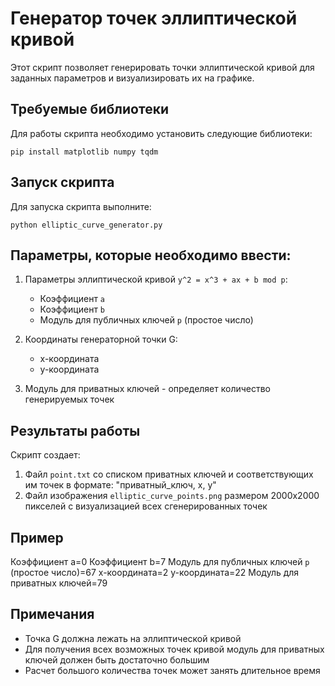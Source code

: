 # Генератор точек эллиптической кривой

Этот скрипт позволяет генерировать точки эллиптической кривой для заданных параметров и визуализировать их на графике.

## Требуемые библиотеки

Для работы скрипта необходимо установить следующие библиотеки:

```
pip install matplotlib numpy tqdm
```

## Запуск скрипта

Для запуска скрипта выполните:

```
python elliptic_curve_generator.py
```

## Параметры, которые необходимо ввести:

1. Параметры эллиптической кривой `y^2 = x^3 + ax + b mod p`:
   - Коэффициент `a`
   - Коэффициент `b`
   - Модуль для публичных ключей `p` (простое число)

2. Координаты генераторной точки G:
   - x-координата
   - y-координата

3. Модуль для приватных ключей - определяет количество генерируемых точек

## Результаты работы

Скрипт создает:
1. Файл `point.txt` со списком приватных ключей и соответствующих им точек в формате: "приватный_ключ, x, y"
2. Файл изображения `elliptic_curve_points.png` размером 2000x2000 пикселей с визуализацией всех сгенерированных точек

## Пример
Коэффициент a=0
Коэффициент b=7
Модуль для публичных ключей `p` (простое число)=67
x-координата=2
y-координата=22
Модуль для приватных ключей=79

## Примечания

- Точка G должна лежать на эллиптической кривой
- Для получения всех возможных точек кривой модуль для приватных ключей должен быть достаточно большим
- Расчет большого количества точек может занять длительное время 